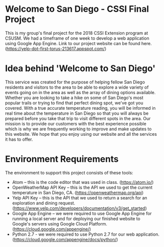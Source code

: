 # Welcome to San Diego - CSSI Final Project
This is my group's final project for the 2018 CSSI Extension program at CSUSM. We had a timeframe of one week to develop a web application using Google App Engine. Link to our project website can be found here. (https://yelp-dot-first-torus-213617.appspot.com/)

# Idea behind 'Welcome to San Diego'
This service was created for the purpose of helping fellow San Diego residents and visitors to the area to be able to explore a wide variety of events going on in the area as well as the array of dining options available. Whether you are looking to take a hike on some of San Diego's most popular trails or trying to find that perfect dining spot, we've got you covered. With a true accurate temperature reading, you will be informed in real time about the temperature in San Diego so that you will always be prepared before you take that trip to visit different spots in the area. Our mission is to provide our customers with the best experience possible which is why we are frequently working to improve and make updates to this website. We hope that you enjoy using our website and all the services it has to offer.

# Environment Requirements
The environment to support this project consists of these tools:
- Atom – this is the code editor that was used in class. (https://atom.io/)
- OpenWeatherMap API Key – this is the API we used to get the current temperature in San Diego, CA. (https://openweathermap.org/api)
- Yelp API Key – this is the API that we used to return a search for an exploration and dining request. (https://www.yelp.com/developers/documentation/v3/get_started)
- Google App Engine – we were required to use Google App Engine for running a local server and for deploying our finished website to Google's servers using Google Cloud Platform. (https://cloud.google.com/appengine/)
- Python 2.7 - we were required to use Python 2.7 for our web application. (https://cloud.google.com/appengine/docs/python/)
